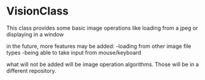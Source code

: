 VisionClass
===========

This class provides some basic image operations like loading from a jpeg or displaying in a window

in the future, more features may be added:
-loading from other image file types
-being able to take input from mouse/keyboard

what will not be added will be image operation algorithms. Those will be in a different repository.
